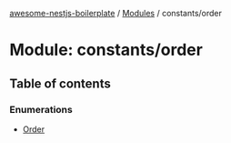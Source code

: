 [awesome-nestjs-boilerplate](../README.md) / [Modules](../modules.md) / constants/order

# Module: constants/order

## Table of contents

### Enumerations

- [Order](../enums/constants_order.Order.md)
